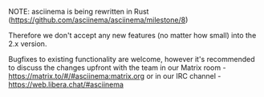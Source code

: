 NOTE: asciinema is being rewritten in Rust (https://github.com/asciinema/asciinema/milestone/8)

Therefore we don't accept any new features (no matter how small) into the 2.x version.

Bugfixes to existing functionality are welcome, however it's recommended to discuss the changes
upfront with the team in our Matrix room - https://matrix.to/#/#asciinema:matrix.org
or in our IRC channel - https://web.libera.chat/#asciinema
